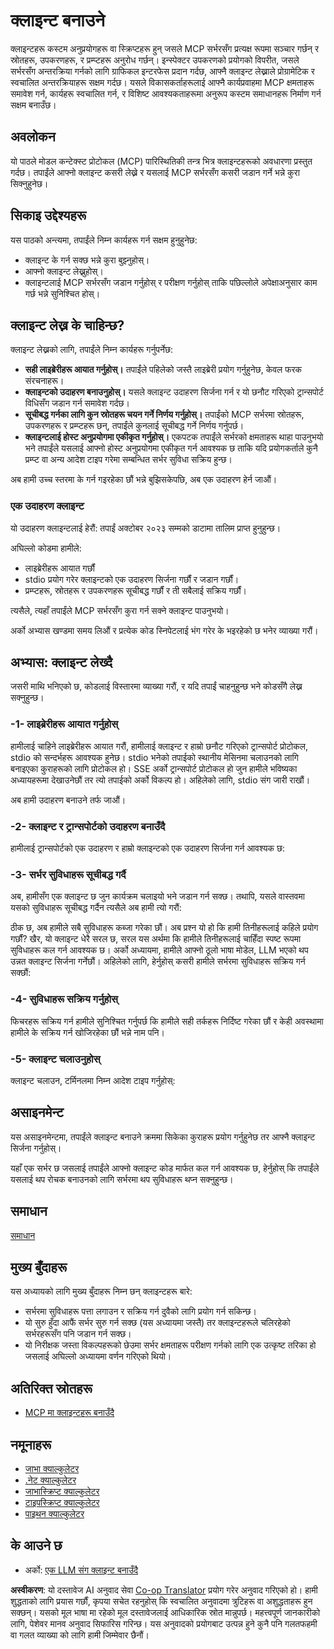 <!--
CO_OP_TRANSLATOR_METADATA:
{
  "original_hash": "a9c3ca25df37dbb4c1518174fc415ce1",
  "translation_date": "2025-05-17T09:34:47+00:00",
  "source_file": "03-GettingStarted/02-client/README.md",
  "language_code": "ne"
}
-->
# क्लाइन्ट बनाउने

क्लाइन्टहरू कस्टम अनुप्रयोगहरू वा स्क्रिप्टहरू हुन् जसले MCP सर्भरसँग प्रत्यक्ष रूपमा सञ्चार गर्छन् र स्रोतहरू, उपकरणहरू, र प्रम्प्टहरू अनुरोध गर्छन्। इन्स्पेक्टर उपकरणको प्रयोगको विपरीत, जसले सर्भरसँग अन्तरक्रिया गर्नको लागि ग्राफिकल इन्टरफेस प्रदान गर्दछ, आफ्नै क्लाइन्ट लेख्नाले प्रोग्रामेटिक र स्वचालित अन्तरक्रियाहरू सक्षम गर्दछ। यसले विकासकर्ताहरूलाई आफ्नै कार्यप्रवाहमा MCP क्षमताहरू समावेश गर्न, कार्यहरू स्वचालित गर्न, र विशिष्ट आवश्यकताहरूमा अनुरूप कस्टम समाधानहरू निर्माण गर्न सक्षम बनाउँछ।

## अवलोकन

यो पाठले मोडल कन्टेक्स्ट प्रोटोकल (MCP) पारिस्थितिकी तन्त्र भित्र क्लाइन्टहरूको अवधारणा प्रस्तुत गर्दछ। तपाईंले आफ्नो क्लाइन्ट कसरी लेख्ने र यसलाई MCP सर्भरसँग कसरी जडान गर्ने भन्ने कुरा सिक्नुहुनेछ।

## सिकाइ उद्देश्यहरू

यस पाठको अन्त्यमा, तपाईंले निम्न कार्यहरू गर्न सक्षम हुनुहुनेछ:

- क्लाइन्ट के गर्न सक्छ भन्ने कुरा बुझ्नुहोस्।
- आफ्नो क्लाइन्ट लेख्नुहोस्।
- क्लाइन्टलाई MCP सर्भरसँग जडान गर्नुहोस् र परीक्षण गर्नुहोस् ताकि पछिल्लोले अपेक्षाअनुसार काम गर्छ भन्ने सुनिश्चित होस्।

## क्लाइन्ट लेख्न के चाहिन्छ?

क्लाइन्ट लेख्नको लागि, तपाईंले निम्न कार्यहरू गर्नुपर्नेछ:

- **सही लाइब्रेरीहरू आयात गर्नुहोस्।** तपाईंले पहिलेको जस्तै लाइब्रेरी प्रयोग गर्नुहुनेछ, केवल फरक संरचनाहरू।
- **क्लाइन्टको उदाहरण बनाउनुहोस्।** यसले क्लाइन्ट उदाहरण सिर्जना गर्न र यो छनौट गरिएको ट्रान्सपोर्ट विधिसँग जडान गर्न समावेश गर्दछ।
- **सूचीबद्ध गर्नका लागि कुन स्रोतहरू चयन गर्ने निर्णय गर्नुहोस्।** तपाईंको MCP सर्भरमा स्रोतहरू, उपकरणहरू र प्रम्प्टहरू छन्, तपाईंले कुनलाई सूचीबद्ध गर्ने निर्णय गर्नुपर्छ।
- **क्लाइन्टलाई होस्ट अनुप्रयोगमा एकीकृत गर्नुहोस्।** एकपटक तपाईंले सर्भरको क्षमताहरू थाहा पाउनुभयो भने तपाईंले यसलाई आफ्नो होस्ट अनुप्रयोगमा एकीकृत गर्न आवश्यक छ ताकि यदि प्रयोगकर्ताले कुनै प्रम्प्ट वा अन्य आदेश टाइप गरेमा सम्बन्धित सर्भर सुविधा सक्रिय हुन्छ।

अब हामी उच्च स्तरमा के गर्न गइरहेका छौं भन्ने बुझिसकेपछि, अब एक उदाहरण हेर्न जाऔं।

### एक उदाहरण क्लाइन्ट

यो उदाहरण क्लाइन्टलाई हेरौं:
तपाईं अक्टोबर २०२३ सम्मको डाटामा तालिम प्राप्त हुनुहुन्छ।

अघिल्लो कोडमा हामीले:

- लाइब्रेरीहरू आयात गर्छौं
- stdio प्रयोग गरेर क्लाइन्टको एक उदाहरण सिर्जना गर्छौं र जडान गर्छौं।
- प्रम्प्टहरू, स्रोतहरू र उपकरणहरू सूचीबद्ध गर्छौं र ती सबैलाई सक्रिय गर्छौं।

त्यसैले, त्यहाँ तपाईंले MCP सर्भरसँग कुरा गर्न सक्ने क्लाइन्ट पाउनुभयो।

अर्को अभ्यास खण्डमा समय लिऔं र प्रत्येक कोड स्निपेटलाई भंग गरेर के भइरहेको छ भनेर व्याख्या गरौं।

## अभ्यास: क्लाइन्ट लेख्दै

जसरी माथि भनिएको छ, कोडलाई विस्तारमा व्याख्या गरौं, र यदि तपाईं चाहनुहुन्छ भने कोडसँगै लेख्न सक्नुहुन्छ।

### -1- लाइब्रेरीहरू आयात गर्नुहोस्

हामीलाई चाहिने लाइब्रेरीहरू आयात गरौं, हामीलाई क्लाइन्ट र हाम्रो छनौट गरिएको ट्रान्सपोर्ट प्रोटोकल, stdio को सन्दर्भहरू आवश्यक हुनेछ। stdio भनेको तपाईको स्थानीय मेसिनमा चलाउनको लागि बनाइएका कुराहरूको लागि प्रोटोकल हो। SSE अर्को ट्रान्सपोर्ट प्रोटोकल हो जुन हामीले भविष्यका अध्यायहरूमा देखाउनेछौं तर त्यो तपाईको अर्को विकल्प हो। अहिलेको लागि, stdio संग जारी राखौं।

अब हामी उदाहरण बनाउने तर्फ जाऔं।

### -2- क्लाइन्ट र ट्रान्सपोर्टको उदाहरण बनाउँदै

हामीलाई ट्रान्सपोर्टको एक उदाहरण र हाम्रो क्लाइन्टको एक उदाहरण सिर्जना गर्न आवश्यक छ:

### -3- सर्भर सुविधाहरू सूचीबद्ध गर्दै

अब, हामीसँग एक क्लाइन्ट छ जुन कार्यक्रम चलाइयो भने जडान गर्न सक्छ। तथापि, यसले वास्तवमा यसको सुविधाहरू सूचीबद्ध गर्दैन त्यसैले अब हामी त्यो गरौं:

ठीक छ, अब हामीले सबै सुविधाहरू कब्जा गरेका छौं। अब प्रश्न यो हो कि हामी तिनीहरूलाई कहिले प्रयोग गर्छौं? खैर, यो क्लाइन्ट धेरै सरल छ, सरल यस अर्थमा कि हामीले तिनीहरूलाई चाहिँदा स्पष्ट रूपमा सुविधाहरू कल गर्न आवश्यक छ। अर्को अध्यायमा, हामीले आफ्नो ठूलो भाषा मोडेल, LLM भएको थप उन्नत क्लाइन्ट सिर्जना गर्नेछौं। अहिलेको लागि, हेर्नुहोस् कसरी हामीले सर्भरमा सुविधाहरू सक्रिय गर्न सक्छौं:

### -4- सुविधाहरू सक्रिय गर्नुहोस्

फिचरहरू सक्रिय गर्न हामीले सुनिश्चित गर्नुपर्छ कि हामीले सही तर्कहरू निर्दिष्ट गरेका छौं र केही अवस्थामा हामीले के सक्रिय गर्न खोजिरहेका छौं भन्ने नाम पनि।

### -5- क्लाइन्ट चलाउनुहोस्

क्लाइन्ट चलाउन, टर्मिनलमा निम्न आदेश टाइप गर्नुहोस्:

## असाइनमेन्ट

यस असाइनमेन्टमा, तपाईंले क्लाइन्ट बनाउने क्रममा सिकेका कुराहरू प्रयोग गर्नुहुनेछ तर आफ्नै क्लाइन्ट सिर्जना गर्नुहोस्।

यहाँ एक सर्भर छ जसलाई तपाईंले आफ्नो क्लाइन्ट कोड मार्फत कल गर्न आवश्यक छ, हेर्नुहोस् कि तपाईंले यसलाई थप रोचक बनाउनको लागि सर्भरमा थप सुविधाहरू थप्न सक्नुहुन्छ।

## समाधान

[समाधान](./solution/README.md)

## मुख्य बुँदाहरू

यस अध्यायको लागि मुख्य बुँदाहरू निम्न छन् क्लाइन्टहरू बारे:

- सर्भरमा सुविधाहरू पत्ता लगाउन र सक्रिय गर्न दुवैको लागि प्रयोग गर्न सकिन्छ।
- यो सुरु हुँदा आफैं सर्भर सुरु गर्न सक्छ (यस अध्यायमा जस्तै) तर क्लाइन्टहरूले चलिरहेको सर्भरहरूसँग पनि जडान गर्न सक्छ।
- यो निरीक्षक जस्ता विकल्पहरूको छेउमा सर्भर क्षमताहरू परीक्षण गर्नको लागि एक उत्कृष्ट तरिका हो जसलाई अघिल्लो अध्यायमा वर्णन गरिएको थियो।

## अतिरिक्त स्रोतहरू

- [MCP मा क्लाइन्टहरू बनाउँदै](https://modelcontextprotocol.io/quickstart/client)

## नमूनाहरू

- [जाभा क्याल्कुलेटर](../samples/java/calculator/README.md)
- [.नेट क्याल्कुलेटर](../../../../03-GettingStarted/samples/csharp)
- [जाभास्क्रिप्ट क्याल्कुलेटर](../samples/javascript/README.md)
- [टाइपस्क्रिप्ट क्याल्कुलेटर](../samples/typescript/README.md)
- [पाइथन क्याल्कुलेटर](../../../../03-GettingStarted/samples/python)

## के आउने छ

- अर्को: [एक LLM संग क्लाइन्ट बनाउँदै](/03-GettingStarted/03-llm-client/README.md)

**अस्वीकरण**: 
यो दस्तावेज AI अनुवाद सेवा [Co-op Translator](https://github.com/Azure/co-op-translator) प्रयोग गरेर अनुवाद गरिएको हो। हामी शुद्धताको लागि प्रयास गर्छौं, कृपया सचेत रहनुहोस् कि स्वचालित अनुवादमा त्रुटिहरू वा अशुद्धताहरू हुन सक्छन्। यसको मूल भाषा मा रहेको मूल दस्तावेजलाई आधिकारिक स्रोत मान्नुपर्छ। महत्त्वपूर्ण जानकारीको लागि, पेशेवर मानव अनुवाद सिफारिस गरिन्छ। यस अनुवादको प्रयोगबाट उत्पन्न हुने कुनै पनि गलतफहमी वा गलत व्याख्या को लागि हामी जिम्मेवार छैनौं।